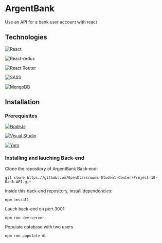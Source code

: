 # ArgentBank

Use an API for a bank user account with react

## Technologies

 ![React](https://img.shields.io/badge/react-V18.2.0-%2320232a.svg?style=for-the-badge&logo=react&logoColor=%2361DAFB)
 
 ![React-redux](https://img.shields.io/badge/react_redux-V8.0.2-%2320232a.svg?style=for-the-badge&logo=react&logoColor=%2361DAFB)
 
 ![React Router](https://img.shields.io/badge/React_Router_Dom-V6.4.0-CA4245?style=for-the-badge&logo=react-router&logoColor=white)
 
 ![SASS](https://img.shields.io/badge/SASS_V1.54.9-hotpink.svg?style=for-the-badge&logo=SASS&logoColor=white)
 
 [![MongoDB](https://img.shields.io/badge/MongoDB-v4.2.22-green.svg)](https://godoc.org/nanomsg.org/go/mangos/v2)


## Installation

### Prerequisites

[![NodeJs](https://img.shields.io/badge/NodeJs-v16.17.0-blue.svg)](https://godoc.org/nanomsg.org/go/mangos/v2)

[![Visual Studio](https://badgen.net/badge/icon/visualstudio?icon=visualstudio&label)](https://visualstudio.microsoft.com)

[![Yarn](https://img.shields.io/badge/Yarn-blue.svg)](https://godoc.org/nanomsg.org/go/mangos/v2)

### Installing and lauching Back-end

Clone the repository of ArgentBank Back-end:

```git clone https://github.com/OpenClassrooms-Student-Center/Project-10-Bank-API.git```

Inside this back-end repository, install dependencies:

```npm install```

Lauch back-end on port 3001:

```npm run dev:server```

Populate database with two users

```npm run populate-db```



